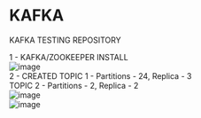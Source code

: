 # KAFKA
KAFKA TESTING REPOSITORY

1 - KAFKA/ZOOKEEPER INSTALL  
![image](https://user-images.githubusercontent.com/59425078/110624774-50cbff00-81a7-11eb-8f75-76713c5ab90b.png)  
2 - CREATED TOPIC 1 - Partitions - 24, Replica - 3  
            TOPIC 2 - Partitions - 2, Replica - 2  
![image](https://user-images.githubusercontent.com/59425078/110650525-4e779e00-81c3-11eb-889e-37d9ce8f8cfa.png)  
![image](https://user-images.githubusercontent.com/59425078/110650955-aca48100-81c3-11eb-9536-601c0014a6c1.png)  



